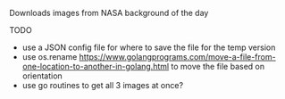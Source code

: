 Downloads images from NASA background of the day

TODO
- use a JSON config file for where to save the file for the temp version
- use os.rename https://www.golangprograms.com/move-a-file-from-one-location-to-another-in-golang.html to move the file based on orientation
- use go routines to get all 3 images at once?
